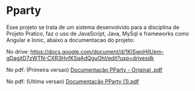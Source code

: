 # Pparty
Esse projeto se trata de um sistema desenvolvido para a disciplina de Projeto Pratico, faz o uso de JavaScript, Java, MySql e frameworks como Angular e Ionic, abaixo a documentacao do projeto:

No drive:
https://docs.google.com/document/d/1KISwoHjIUem-gDagjtD7zWTN-CXR3HvfKSqAdQguOhI/edit?usp=drivesdk


No pdf: (Primeira versao)
[Documentação PParty - Original .pdf](https://github.com/Karminati/Pparty/files/13495054/Documentacao.PParty.-.Original.pdf)


No pdf: (Ultima versao)
[Documentação PParty (1).pdf](https://github.com/Karminati/Pparty/files/13495032/Documentacao.PParty.1.pdf)
